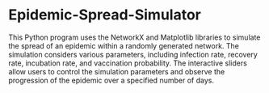 # Epidemic-Spread-Simulator

This Python program uses the NetworkX and Matplotlib libraries to simulate the spread of an epidemic within a randomly generated network. The simulation considers various parameters, including infection rate, recovery rate, incubation rate, and vaccination probability. The interactive sliders allow users to control the simulation parameters and observe the progression of the epidemic over a specified number of days.
